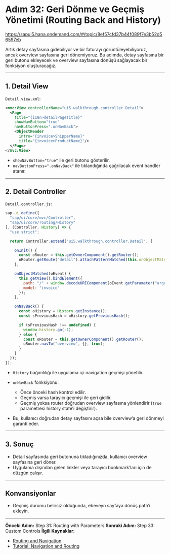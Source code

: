 # Adım 32: Geri Dönme ve Geçmiş Yönetimi (Routing Back and History)

https://sapui5.hana.ondemand.com/#/topic/8ef57cfd37b44f089f7e3b52d56597eb

Artık detay sayfasına gidebiliyor ve bir faturayı görüntüleyebiliyoruz,  
ancak overview sayfasına geri dönemiyoruz. Bu adımda, detay sayfasına bir geri butonu ekleyecek ve overview sayfasına dönüşü sağlayacak bir fonksiyon oluşturacağız.

---

## 1. Detail View

`Detail.view.xml`:

```xml
<mvc:View controllerName="ui5.walkthrough.controller.Detail">
  <Page
    title="{i18n>detailPageTitle}"
    showNavButton="true"
    navButtonPress=".onNavBack">
    <ObjectHeader
      intro="{invoice>ShipperName}"
      title="{invoice>ProductName}"/>
  </Page>
</mvc:View>
````

* `showNavButton="true"` ile geri butonu gösterilir.
* `navButtonPress=".onNavBack"` ile tıklandığında çağrılacak event handler atanır.

---

## 2. Detail Controller

`Detail.controller.js`:

```javascript
sap.ui.define([
  "sap/ui/core/mvc/Controller",
  "sap/ui/core/routing/History"
], (Controller, History) => {
  "use strict";

  return Controller.extend("ui5.walkthrough.controller.Detail", {

    onInit() {
      const oRouter = this.getOwnerComponent().getRouter();
      oRouter.getRoute("detail").attachPatternMatched(this.onObjectMatched, this);
    },

    onObjectMatched(oEvent) {
      this.getView().bindElement({
        path: "/" + window.decodeURIComponent(oEvent.getParameter("arguments").invoicePath),
        model: "invoice"
      });
    },

    onNavBack() {
      const oHistory = History.getInstance();
      const sPreviousHash = oHistory.getPreviousHash();

      if (sPreviousHash !== undefined) {
        window.history.go(-1);
      } else {
        const oRouter = this.getOwnerComponent().getRouter();
        oRouter.navTo("overview", {}, true);
      }
    }
  });
});
```

* `History` bağımlılığı ile uygulama içi navigation geçmişi yönetilir.
* `onNavBack` fonksiyonu:

  * Önce önceki hash kontrol edilir.
  * Geçmiş varsa tarayıcı geçmişi ile geri gidilir.
  * Geçmiş yoksa router doğrudan overview sayfasına yönlendirir (`true` parametresi history state’i değiştirir).
* Bu, kullanıcı doğrudan detay sayfasını açsa bile overview’a geri dönmeyi garanti eder.

---

## 3. Sonuç

* Detail sayfasında geri butonuna tıkladığınızda, kullanıcı overview sayfasına geri döner.
* Uygulama dışından gelen linkler veya tarayıcı bookmark’ları için de düzgün çalışır.

---

## Konvansiyonlar

* Geçmiş durumu belirsiz olduğunda, ebeveyn sayfaya dönüş path’i ekleyin.

---

**Önceki Adım:** Step 31: Routing with Parameters
**Sonraki Adım:** Step 33: Custom Controls
**İlgili Kaynaklar:**

* [Routing and Navigation](https://sapui5.hana.ondemand.com/#/topic/…)
* [Tutorial: Navigation and Routing](https://sapui5.hana.ondemand.com/#/topic/…)

```

